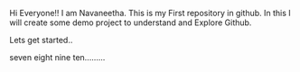 Hi Everyone!! I am Navaneetha.
This is my First repository in github.
In this I will create some demo project to understand and Explore Github.

Lets get started..

seven
eight
nine
ten.........


